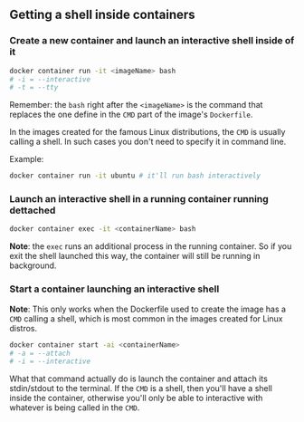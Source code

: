 ## Getting a shell inside containers

### Create a new container and launch an interactive shell inside of it

```sh
docker container run -it <imageName> bash
# -i = --interactive
# -t = --tty
```

Remember: the `bash` right after the `<imageName>` is the command that replaces the one define in the `CMD` part of the image's `Dockerfile`.

In the images created for the famous Linux distributions, the `CMD` is usually calling a shell. In such cases you don't need to specify it in command line.

Example:
```sh
docker container run -it ubuntu # it'll run bash interactively
```

### Launch an interactive shell in a running container running dettached

```sh
docker container exec -it <containerName> bash
```

**Note**: the `exec` runs an additional process in the running container. So if you exit the shell launched this way, the container will still be running in background.

### Start a container launching an interactive shell

**Note**: This only works when the Dockerfile used to create the image has a `CMD` calling a shell, which is most common in the images created for Linux distros.

```sh
docker container start -ai <containerName>
# -a = --attach
# -i = --interactive
```

What that command actually do is launch the container and attach its stdin/stdout to the terminal. If the `CMD` is a shell, then you'll have a shell inside the container, otherwise you'll only be able to interactive with whatever is being called in the `CMD`.